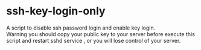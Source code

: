 # ssh-key-login-only


A script to disable ssh password login  and enable key login. 
<br/>
Warning you should copy your public key to your server before execute this script 
and restart sshd service ,  or you will lose control of your server.